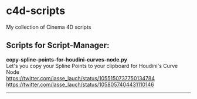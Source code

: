 # c4d-scripts
My collection of Cinema 4D scripts

Scripts for Script-Manager:
---
<b>copy-spline-points-for-houdini-curves-node.py</b></br>
Let's you copy your Spline Points to your clipboard for Houdini's Curve Node</br>
https://twitter.com/lasse_lauch/status/1055150737750134784</br>
https://twitter.com/lasse_lauch/status/1058057404431110146</br>

---
